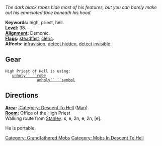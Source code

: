 *The dark black robes hide most of his features, but you can barely make
out his emaciated face beneath his hood.*

**Keywords:** high, priest, hell.  
**[Level](Level "wikilink"):** 38.  
**[Alignment](Alignment "wikilink"):** Demonic.  
**[Flags](:Category:_Mob_Types "wikilink"):**
[steadfast](Sentinel_Mobs "wikilink"),
[cleric](Spellcasting_Mobs "wikilink").  
**Affects:** [infravision](Infravision "wikilink"), [detect
hidden](Detect_Hidden "wikilink"), [detect
invisible](Detect_Invis "wikilink").  

## Gear

`High Priest of Hell is using:`  
<worn about body>`   `[`unholy`` ``robe`](Unholy_Robe "wikilink")  
<held>`              `[`unholy`` ``symbol`](Unholy_Symbol_(Descent_To_Hell) "wikilink")

## Directions

**[Area](:Category:_Areas "wikilink"):** [:Category: Descent To
Hell](:Category:_Descent_To_Hell "wikilink")
([Map](Descent_To_Hell_Map "wikilink")).  
**[Room](:Category:_Rooms "wikilink"):** Office of the High Priest  
Walking route from [Stanley](Stanley "wikilink"): s, e, 2n, e, 2n,
\[e\].

He is portable.

[Category: Grandfathered Mobs](Category:_Grandfathered_Mobs "wikilink")
[Category: Mobs In Descent To
Hell](Category:_Mobs_In_Descent_To_Hell "wikilink")
